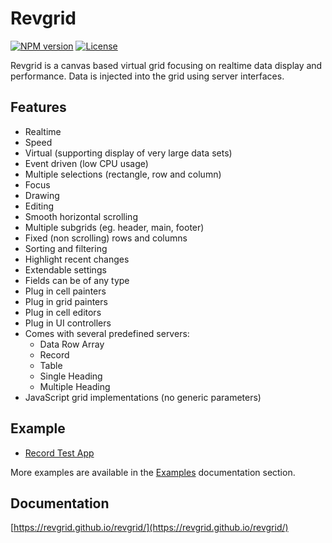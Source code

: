 # Revgrid

[![NPM version](https://img.shields.io/npm/v/revgrid)](https://www.npmjs.com/package/revgrid) [![License](https://img.shields.io/github/license/revgrid/revgrid)](https://github.com/revgrid/revgrid/blob/main/LICENSE)

Revgrid is a canvas based virtual grid focusing on realtime data display and performance. Data is injected into the grid using server interfaces.

## Features

* Realtime
* Speed
* Virtual (supporting display of very large data sets)
* Event driven (low CPU usage)
* Multiple selections (rectangle, row and column)
* Focus
* Drawing
* Editing
* Smooth horizontal scrolling
* Multiple subgrids (eg. header, main, footer)
* Fixed (non scrolling) rows and columns
* Sorting and filtering
* Highlight recent changes
* Extendable settings
* Fields can be of any type
* Plug in cell painters
* Plug in grid painters
* Plug in cell editors
* Plug in UI controllers
* Comes with several predefined servers:
    * Data Row Array
    * Record
    * Table
    * Single Heading
    * Multiple Heading
* JavaScript grid implementations (no generic parameters)

## Example

* [Record Test App](https://revgrid.github.io/revgrid/Examples/Record_Test/)

More examples are available in the [Examples](https://revgrid.github.io/revgrid/Examples/) documentation section.

## Documentation

[https://revgrid.github.io/revgrid/](https://revgrid.github.io/revgrid/)
